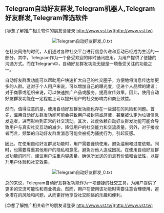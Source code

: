 ## **Telegram自动好友群发,Telegram机器人,Telegram好友群发,Telegram筛选软件**

[😍想了解推广相关软件的朋友请登录 http://www.vst.tw](http://www.vst.tw)

 <center><img src="https://vst.tw/MP4/tuiguang/png/7.png" alt="Telegram自动好友群发_0.txt"></center>

在社交网络的时代，人们通过各种社交平台进行信息传递和互动已经成为生活的一部分。其中，Telegram作为一个备受欢迎的即时通讯应用，为用户提供了便捷的沟通方式。而在Telegram中，自动好友群发功能无疑是一项备受关注的功能之一。

自动好友群发功能可以帮助用户快速扩大自己的社交圈子，方便地将消息传达给更多的人群。这对于个人用户来说，可以增加自己的曝光度，促进个人品牌的建设；对于商家或组织来说，可以快速推广产品或服务，提高宣传效果。因此，使用自动好友群发功能在一定程度上可以提升用户的社交影响力和商业效益。

然而，值得注意的是，使用自动好友群发功能也存在一些潜在的风险和问题。首先，滥用自动好友群发功能可能会导致用户被封禁或屏蔽，甚至被认定为垃圾信息发送者，进而影响到正常的社交活动。其次，过度依赖自动好友群发功能可能会导致用户与真实社交互动的减少，降低用户的社交能力和交流质量。另外，对于接收者而言，频繁的自动好友群发消息可能会被视为骚扰行为，引起反感。

因此，在使用自动好友群发功能时，用户需要谨慎使用，避免滥用和过度依赖。同时，也需要尊重其他用户的隐私和意愿，避免对他人造成困扰。在使用自动好友群发功能的同时，建议用户注重内容质量，确保所发送的消息有价值和合法性，以提升用户体验和社交效果。

 <center><img src="https://vst.tw/MP4/tuiguang/png/6.png" alt="Telegram自动好友群发_0.txt"></center>

总的来说，Telegram自动好友群发功能作为一项便捷的社交工具，为用户提供了更多的交流可能性和商业机会。然而，用户在使用该功能时需要注意合理使用，避免潜在的风险和问题，从而更好地享受社交网络的乐趣和便利。

[😍想了解推广相关软件的朋友请登录 http://www.vst.tw](http://www.vst.tw)




